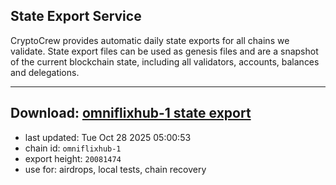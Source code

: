## State Export Service
CryptoCrew provides automatic daily state exports for all chains we validate. State export files can be used as genesis files and are a snapshot of the current blockchain state, including all validators, accounts, balances and delegations.

---
**Download: [omniflixhub-1 state export](https://dl-eu2.ccvalidators.com/SERVICE/omniflixhub/omniflixhub-1_export_20081474.json)**
---

- last updated: Tue Oct 28 2025 05:00:53
- chain id: `omniflixhub-1`
- export height: `20081474`
- use for: airdrops, local tests, chain recovery
